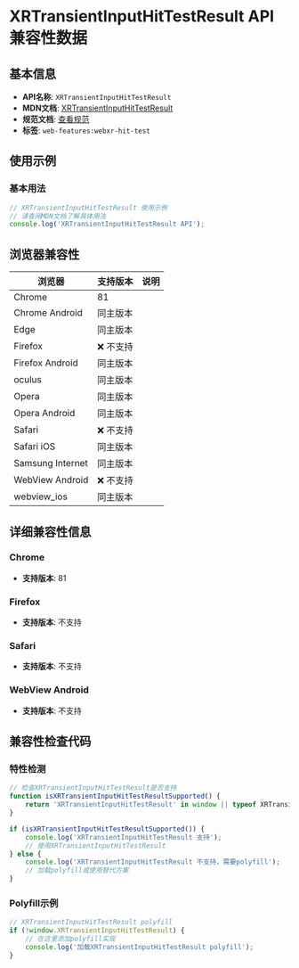 # XRTransientInputHitTestResult API 兼容性数据

## 基本信息

- **API名称**: `XRTransientInputHitTestResult`
- **MDN文档**: [XRTransientInputHitTestResult](https://developer.mozilla.org/docs/Web/API/XRTransientInputHitTestResult)
- **规范文档**: [查看规范](https://immersive-web.github.io/hit-test/#xr-transient-input-hit-test-result-interface)
- **标签**: `web-features:webxr-hit-test`

## 使用示例

### 基本用法

```javascript
// XRTransientInputHitTestResult 使用示例
// 请查阅MDN文档了解具体用法
console.log('XRTransientInputHitTestResult API');
```

## 浏览器兼容性

| 浏览器 | 支持版本 | 说明 |
|--------|----------|------|
| Chrome | 81 |  |
| Chrome Android | 同主版本 |  |
| Edge | 同主版本 |  |
| Firefox | ❌ 不支持 |  |
| Firefox Android | 同主版本 |  |
| oculus | 同主版本 |  |
| Opera | 同主版本 |  |
| Opera Android | 同主版本 |  |
| Safari | ❌ 不支持 |  |
| Safari iOS | 同主版本 |  |
| Samsung Internet | 同主版本 |  |
| WebView Android | ❌ 不支持 |  |
| webview_ios | 同主版本 |  |

## 详细兼容性信息

### Chrome

- **支持版本**: 81

### Firefox

- **支持版本**: 不支持

### Safari

- **支持版本**: 不支持

### WebView Android

- **支持版本**: 不支持

## 兼容性检查代码

### 特性检测

```javascript
// 检查XRTransientInputHitTestResult是否支持
function isXRTransientInputHitTestResultSupported() {
    return 'XRTransientInputHitTestResult' in window || typeof XRTransientInputHitTestResult !== 'undefined';
}

if (isXRTransientInputHitTestResultSupported()) {
    console.log('XRTransientInputHitTestResult 支持');
    // 使用XRTransientInputHitTestResult
} else {
    console.log('XRTransientInputHitTestResult 不支持，需要polyfill');
    // 加载polyfill或使用替代方案
}
```

### Polyfill示例

```javascript
// XRTransientInputHitTestResult polyfill
if (!window.XRTransientInputHitTestResult) {
    // 在这里添加polyfill实现
    console.log('加载XRTransientInputHitTestResult polyfill');
}
```

